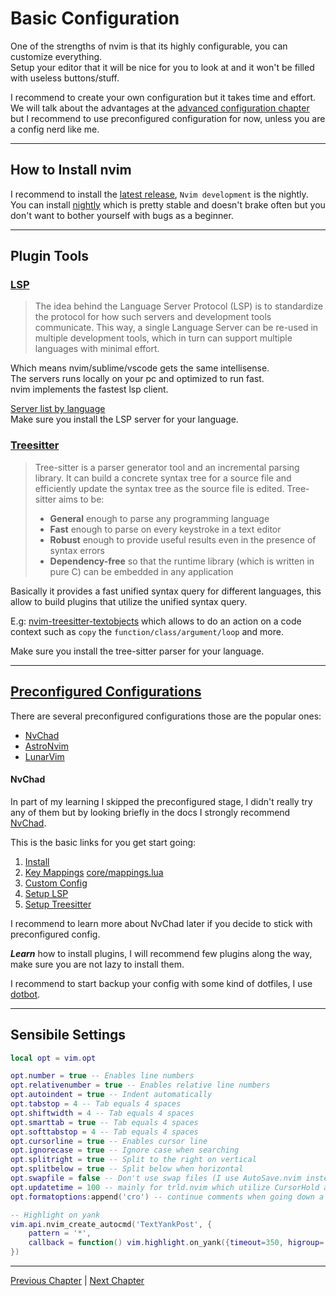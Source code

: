 # Basic Configuration
One of the strengths of nvim is that its highly configurable, you can customize everything. \
Setup your editor that it will be nice for you to look at and it won't be filled with useless buttons/stuff.

I recommend to create your own configuration but it takes time and effort. \
We will talk about the advantages at the [advanced configuration chapter](TODO) but I recommend to use preconfigured configuration for now, unless you are a config nerd like me.

--- 

## How to Install nvim
I recommend to install the [latest release](https://github.com/neovim/neovim/releases), `Nvim development` is the nightly. \
You can install [nightly](https://github.com/neovim/neovim/releases/tag/nightly) which is pretty stable and doesn't brake often but you don't want to bother yourself with bugs as a beginner.

---

## Plugin Tools

### [LSP](https://microsoft.github.io/language-server-protocol/)
> The idea behind the Language Server Protocol (LSP) is to standardize the protocol for how such servers and development tools communicate. This way, a single Language Server can be re-used in multiple development tools, which in turn can support multiple languages with minimal effort.

Which means nvim/sublime/vscode gets the same intellisense. \
The servers runs locally on your pc and optimized to run fast. \
nvim implements the fastest lsp client.

[Server list by language](https://microsoft.github.io/language-server-protocol/implementors/servers/) \
Make sure you install the LSP server for your language.

### [Treesitter](https://github.com/nvim-treesitter/nvim-treesitter)
> Tree-sitter is a parser generator tool and an incremental parsing library. It can build a concrete syntax tree for a source file and efficiently update the syntax tree as the source file is edited. Tree-sitter aims to be:
> * **General** enough to parse any programming language
> * **Fast** enough to parse on every keystroke in a text editor
> * **Robust** enough to provide useful results even in the presence of syntax errors
> * **Dependency-free** so that the runtime library (which is written in pure C) can be embedded in any application

Basically it provides a fast unified syntax query for different languages, this allow to build plugins that utilize the unified syntax query.

E.g: [nvim-treesitter-textobjects](https://github.com/nvim-treesitter/nvim-treesitter-textobjects) which allows to do an action on a code context such as `copy` the `function/class/argument/loop` and more.

Make sure you install the tree-sitter parser for your language.

---


## [Preconfigured Configurations](https://github.com/rockerBOO/awesome-neovim#preconfigured-configuration)
There are several preconfigured configurations those are the popular ones:
* [NvChad](https://github.com/NvChad/NvChad)
* [AstroNvim](https://github.com/AstroNvim/AstroNvim)
* [LunarVim](https://github.com/LunarVim/LunarVim)

#### NvChad
In part of my learning I skipped the preconfigured stage, I didn't really try any of them but by looking briefly in the docs I strongly recommend [NvChad](https://github.com/NvChad/NvChad).

This is the basic links for you get start going:
1. [Install](https://nvchad.github.io/quickstart/install)
1. [Key Mappings](https://nvchad.github.io/config/Mappings) [core/mappings.lua](https://github.com/NvChad/NvChad/blob/main/lua/core/mappings.lua)
1. [Custom Config](https://nvchad.github.io/config/Custom%20config)
1. [Setup LSP](https://nvchad.github.io/config/Lsp%20stuff)
1. [Setup Treesitter](https://nvchad.github.io/quickstart/post-install#install-treesitter-parsers)

I recommend to learn more about NvChad later if you decide to stick with preconfigured config.

_**Learn**_ how to install plugins, I will recommend few plugins along the way, make sure you are not lazy to install them.

I recommend to start backup your config with some kind of dotfiles, I use [dotbot](https://github.com/anishathalye/dotbot).

---

## Sensibile Settings
```lua
local opt = vim.opt

opt.number = true -- Enables line numbers
opt.relativenumber = true -- Enables relative line numbers
opt.autoindent = true -- Indent automatically
opt.tabstop = 4 -- Tab equals 4 spaces
opt.shiftwidth = 4 -- Tab equals 4 spaces
opt.smarttab = true -- Tab equals 4 spaces
opt.softtabstop = 4 -- Tab equals 4 spaces
opt.cursorline = true -- Enables cursor line
opt.ignorecase = true -- Ignore case when searching
opt.splitright = true -- Split to the right on vertical
opt.splitbelow = true -- Split below when horizontal
opt.swapfile = false -- Don't use swap files (I use AutoSave.nvim instead)
opt.updatetime = 100 -- mainly for trld.nvim which utilize CursorHold autocmd
opt.formatoptions:append('cro') -- continue comments when going down a line, hit C-u to remove the added comment prefix

-- Highlight on yank
vim.api.nvim_create_autocmd('TextYankPost', {
	pattern = '*',
	callback = function() vim.highlight.on_yank({timeout=350, higroup='Visual'}) end
})
```

---

[Previous Chapter](./01-the-vim-language.md) | [Next Chapter](./03-movements-and-operators.md)
